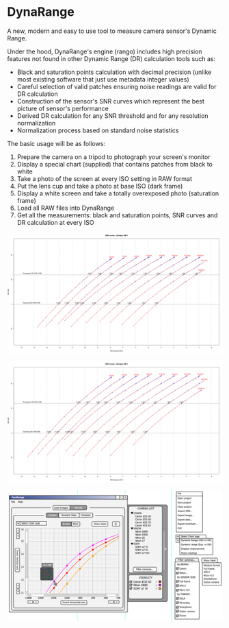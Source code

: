 # DynaRange
A new, modern and easy to use tool to measure camera sensor's Dynamic Range.

Under the hood, DynaRange's engine (rango) includes high precision features not found in other Dynamic Range (DR) calculation tools such as:
- Black and saturation points calculation with decimal precision (unlike most existing software that just use metadata integer values)
- Careful selection of valid patches ensuring noise readings are valid for DR calculation
- Construction of the sensor's SNR curves which represent the best picture of sensor's performance
- Derived DR calculation for any SNR threshold and for any resolution normalization
- Normalization process based on standard noise statistics


The basic usage will be as follows:
1) Prepare the camera on a tripod to photograph your screen's monitor
2) Display a special chart (supplied) that contains patches from black to white
3) Take a photo of the screen at every ISO setting in RAW format
4) Put the lens cup and take a photo at base ISO (dark frame)
5) Display a white screen and take a totally overexposed photo (saturation frame)
6) Load all RAW files into DynaRange
7) Get all the measurements: black and saturation points, SNR curves and DR calculation at every ISO

![measuring-photographic-dynamicrange](/SNRcurvesBLACK254.85.png)

![measuring-photographic-dynamicrange](/SNRcurvesBLACK254.85_8Mpx.png)

![measuring-photographic-dynamicrange](/userInterface/Main_Window_v1.2.png)
